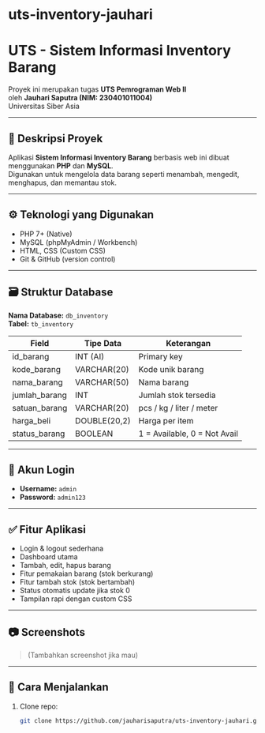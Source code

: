 # uts-inventory-jauhari
# UTS - Sistem Informasi Inventory Barang

Proyek ini merupakan tugas **UTS Pemrograman Web II**  
oleh **Jauhari Saputra (NIM: 230401011004)**  
Universitas Siber Asia

---

## 🔧 Deskripsi Proyek

Aplikasi **Sistem Informasi Inventory Barang** berbasis web ini dibuat menggunakan **PHP** dan **MySQL**.  
Digunakan untuk mengelola data barang seperti menambah, mengedit, menghapus, dan memantau stok.

---

## ⚙️ Teknologi yang Digunakan

- PHP 7+ (Native)
- MySQL (phpMyAdmin / Workbench)
- HTML, CSS (Custom CSS)
- Git & GitHub (version control)

---

## 🗃️ Struktur Database

**Nama Database:** `db_inventory`  
**Tabel:** `tb_inventory`

| Field           | Tipe Data      | Keterangan                   |
|----------------|----------------|------------------------------|
| id_barang       | INT (AI)       | Primary key                  |
| kode_barang     | VARCHAR(20)    | Kode unik barang             |
| nama_barang     | VARCHAR(50)    | Nama barang                  |
| jumlah_barang   | INT            | Jumlah stok tersedia         |
| satuan_barang   | VARCHAR(20)    | pcs / kg / liter / meter     |
| harga_beli      | DOUBLE(20,2)   | Harga per item               |
| status_barang   | BOOLEAN        | 1 = Available, 0 = Not Avail |

---

## 🔑 Akun Login

- **Username:** `admin`  
- **Password:** `admin123`

---

## ✅ Fitur Aplikasi

- Login & logout sederhana
- Dashboard utama
- Tambah, edit, hapus barang
- Fitur pemakaian barang (stok berkurang)
- Fitur tambah stok (stok bertambah)
- Status otomatis update jika stok 0
- Tampilan rapi dengan custom CSS

---

## 📷 Screenshots

> (Tambahkan screenshot jika mau)

---

## 🚀 Cara Menjalankan

1. Clone repo:
   ```bash
   git clone https://github.com/jauharisaputra/uts-inventory-jauhari.git
